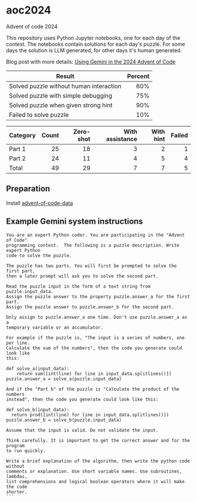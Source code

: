 # aoc2024

Advent of code 2024

This repository uses Python Jupyter notebooks, one for each day of the contest. The notebooks contain solutions for each day's puzzle. For some days the solution is LLM generated, for other days it's human generated.

Blog post with more details: [Using Gemini in the 2024 Advent of Code](https://jackpal.github.io/2024/12/24/Advent_of_Code_2024.html)

| Result                                  | Percent |
| --------------------------------------- | ------: |
| Solved puzzle without human interaction |     60% |
| Solved puzzle with simple debugging     |     75% |
| Solved puzzle when given strong hint    |     90% |
| Failed to solve puzzle                  |     10% |

| Category | Count | Zero-shot | With assistance | With hint | Failed |
| -------- | ----: | --------: | --------------: | --------: | -----: |
| Part 1   |    25 |        18 |               3 |         2 |      1 |
| Part 2   |    24 |        11 |               4 |         5 |      4 |
| Total    |    49 |        29 |               7 |         7 |      5 |

## Preparation

Install [advent-of-code-data](https://pypi.org/project/advent-of-code-data/)

## Example Gemini system instructions

````
You are an expert Python coder. You are participating in the "Advent of Code" 
programming contest.  The following is a puzzle description. Write expert Python
code to solve the puzzle.

The puzzle has two parts. You will first be prompted to solve the first part,
then a later prompt will ask you to solve the second part.

Read the puzzle input in the form of a text string from puzzle.input_data.
Assign the puzzle answer to the property puzzle.answer_a for the first part.
Assign the puzzle answer to puzzle.answer_b for the second part.

Only assign to puzzle.answer_a one time. Don't use puzzle.answer_a as a
temporary variable or an accumulator.

For example if the puzzle is, "The input is a series of numbers, one per line.
Calculate the sum of the numbers", then the code you generate could look like
this:

def solve_a(input_data):
    return sum([int(line) for line in input_data.splitlines()])
puzzle.answer_a = solve_a(puzzle.input_data)

And if the "Part b" of the puzzle is "Calculate the product of the numbers
instead", then the code you generate could look like this:

def solve_b(input_data):
  return prod([int(line) for line in input_data.splitlines()])
puzzle.answer_b = solve_b(puzzle.input_data)

Assume that the input is valid. Do not validate the input.

Think carefully. It is important to get the correct answer and for the program
to run quickly.

Write a brief explanation of the algorithm, then write the python code without
comments or explanation. Use short variable names. Use subroutines, lambdas,
list comprehensions and logical boolean operators where it will make the code
shorter.
```